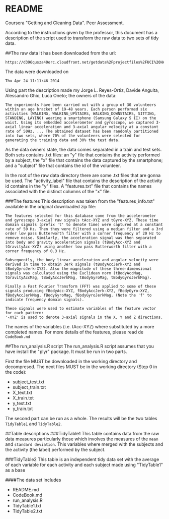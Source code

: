 README
========================================================
Coursera "Getting and Cleaning Data". Peer Assessment.

According to the instructions given by the professor, this document has a description of the script used to transform the raw data to two sets of tidy data.

##The raw data
It has been downloaded from the url:

    https://d396qusza40orc.cloudfront.net/getdata%2Fprojectfiles%2FUCI%20HAR%20Dataset.zip   

The data were downloaded on

    Thu Apr 24 11:11:46 2014

Using part the description made my Jorge L. Reyes-Ortiz, Davide Anguita, Alessandro Ghio, Luca Oneto; the owners of the data:

    The experiments have been carried out with a group of 30 volunteers within an age bracket of 19-48 years. Each person performed six activities (WALKING, WALKING_UPSTAIRS, WALKING_DOWNSTAIRS, SITTING, STANDING, LAYING) wearing a smartphone (Samsung Galaxy S II) on the waist. Using its embedded accelerometer and gyroscope, we captured 3-axial linear acceleration and 3-axial angular velocity at a constant rate of 50Hz. ... The obtained dataset has been randomly partitioned into two sets, where 70% of the volunteers were selected for generating the training data and 30% the test data. 

As the data owners state, the data comes separated in a train and test sets. Both sets contains .txt files: an "y" file that contains the activity performed by a subject, the "x" file that contains the data captured by the smartphone; and a "subject" file that contains the id of the volunteer.

In the root of the raw data directory there are some .txt files that are gonna be used. The "activity_label" file that contains the description of the activity id contains in the "y" files. A "features.txt" file that contains the names associated with the distinct columns of the "x" file.

###The features
This description was taken from the "features_info.txt" available in the original downloaded zip file:

    The features selected for this database come from the accelerometer and gyroscope 3-axial raw signals tAcc-XYZ and tGyro-XYZ. These time domain signals (prefix 't' to denote time) were captured at a constant rate of 50 Hz. Then they were filtered using a median filter and a 3rd order low pass Butterworth filter with a corner frequency of 20 Hz to remove noise. Similarly, the acceleration signal was then separated into body and gravity acceleration signals (tBodyAcc-XYZ and tGravityAcc-XYZ) using another low pass Butterworth filter with a corner frequency of 0.3 Hz. 

    Subsequently, the body linear acceleration and angular velocity were derived in time to obtain Jerk signals (tBodyAccJerk-XYZ and tBodyGyroJerk-XYZ). Also the magnitude of these three-dimensional signals was calculated using the Euclidean norm (tBodyAccMag, tGravityAccMag, tBodyAccJerkMag, tBodyGyroMag, tBodyGyroJerkMag). 

    Finally a Fast Fourier Transform (FFT) was applied to some of these signals producing fBodyAcc-XYZ, fBodyAccJerk-XYZ, fBodyGyro-XYZ, fBodyAccJerkMag, fBodyGyroMag, fBodyGyroJerkMag. (Note the 'f' to indicate frequency domain signals). 

    These signals were used to estimate variables of the feature vector for each pattern:  
    '-XYZ' is used to denote 3-axial signals in the X, Y and Z directions.

The names of the variables (i.e.  tAcc-XYZ) where substituted by a more completed names. For more details of the features, please read de ```CodeBook.md```

##The run_analysis.R script
The run_analysis.R script assumes that you have install the "plyr" package. It must be run in two parts.

First the file MUST be downloaded in the working directory and decompresed. The next files MUST be in the working directory (Step 0 in the code):

* subject_test.txt
* subject_train.txt
* X_text.txt
* X_train.txt
* y_test.txt
* y_train.txt

The second part can be run as a whole. The results will be the two tables ```TidyTable1```
and ```TidyTable2```.

##Table descriptions
###TidyTable1
This table contains data from the raw data measures particularly those which involves the measures of the ```mean``` and ```standard deviation```. This variables where merged with the subjects and the activity (the label) performed by the subject.


###TidyTable2
This table is an independent tidy data set with the average of each variable for each activity and each subject made using "TidyTable1" as a base

####The data set includes
* README.md
* CodeBook.md
* run_analysis.R
* TidyTable1.txt
* TidyTable2.txt
